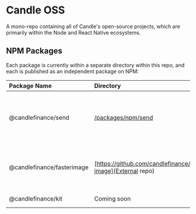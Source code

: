 # Candle OSS

A mono-repo containing all of Candle's open-source projects, which are primarily within the Node and React Native ecosystems.

## NPM Packages

Each package is currently within a separate directory within this repo, and each is published as an independent package on NPM:

| Package Name               | Directory                                                     | Description                                             |
| :------------------        | :--------------------------------------                       | :-----------------------------------                    |
| @candlefinance/send        | [/packages/npm/send](packages/npm/send)                       | A fast, memory-efficient image library for React Native |
| @candlefinance/fasterimage | [https://github.com/candlefinance/faster-image](External repo) | A fast, low-level networking library for React Native   |
| @candlefinance/kit         | Coming soon                                                   | Program your money                                      |
